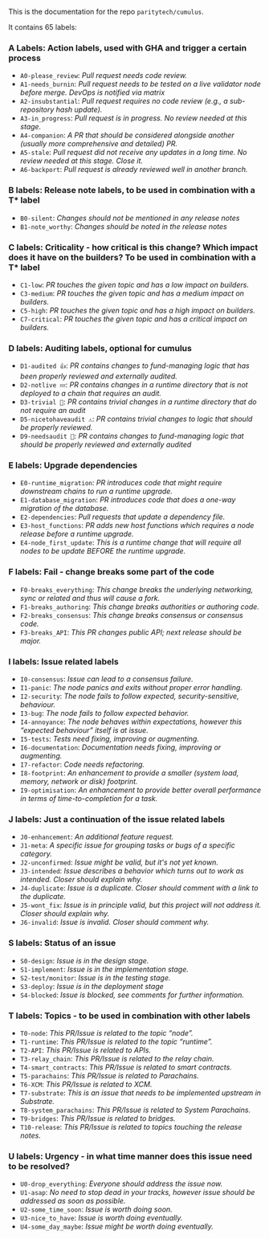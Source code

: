 

This is the documentation for the repo `paritytech/cumulus`.

It contains 65 labels:

### A Labels: Action labels, used with GHA and trigger a certain process
- `A0-please_review`: *Pull request needs code review.*
- `A1-needs_burnin`: *Pull request needs to be tested on a live validator node before merge. DevOps is notified via matrix*
- `A2-insubstantial`: *Pull request requires no code review (e.g., a sub-repository hash update).*
- `A3-in_progress`: *Pull request is in progress. No review needed at this stage.*
- `A4-companion`: *A PR that should be considered alongside another (usually more comprehensive and detailed) PR.*
- `A5-stale`: *Pull request did not receive any updates in a long time. No review needed at this stage. Close it.*
- `A6-backport`: *Pull request is already reviewed well in another branch.*

### B labels: Release note labels, to be used in combination with a T* label
- `B0-silent`: *Changes should not be mentioned in any release notes*
- `B1-note_worthy`: *Changes should be noted in the release notes*

### C labels: Criticality - how critical is this change? Which impact does it have on the builders? To be used in combination with a T* label
- `C1-low`: *PR touches the given topic and has a low impact on builders.*
- `C3-medium`: *PR touches the given topic and has a medium impact on builders.*
- `C5-high`: *PR touches the given topic and has a high impact on builders.*
- `C7-critical`: *PR touches the given topic and has a critical impact on builders.*

### D labels: Auditing labels, optional for cumulus
- `D1-audited 👍`: *PR contains changes to fund-managing logic that has been properly reviewed and externally audited.*
- `D2-notlive 💤`: *PR contains changes in a runtime directory that is not deployed to a chain that requires an audit.*
- `D3-trivial 🧸`: *PR contains trivial changes in a runtime directory that do not require an audit*
- `D5-nicetohaveaudit ⚠️`: *PR contains trivial changes to logic that should be properly reviewed.*
- `D9-needsaudit 👮`: *PR contains changes to fund-managing logic that should be properly reviewed and externally audited*

### E labels: Upgrade dependencies
- `E0-runtime_migration`: *PR introduces code that might require downstream chains to run a runtime upgrade.*
- `E1-database_migration`: *PR introduces code that does a one-way migration of the database.*
- `E2-dependencies`: *Pull requests that update a dependency file.*
- `E3-host_functions`: *PR adds new host functions which requires a node release before a runtime upgrade.*
- `E4-node_first_update`: *This is a runtime change that will require all nodes to be update BEFORE the runtime upgrade.*

### F labels: Fail - change breaks some part of the code
- `F0-breaks_everything`: *This change breaks the underlying networking, sync or related and thus will cause a fork.*
- `F1-breaks_authoring`: *This change breaks authorities or authoring code.*
- `F2-breaks_consensus`: *This change breaks consensus or consensus code.*
- `F3-breaks_API`: *This PR changes public API; next release should be major.*

### I labels: Issue related labels
- `I0-consensus`: *Issue can lead to a consensus failure.*
- `I1-panic`: *The node panics and exits without proper error handling.*
- `I2-security`: *The node fails to follow expected, security-sensitive, behaviour.*
- `I3-bug`: *The node fails to follow expected behavior.*
- `I4-annoyance`: *The node behaves within expectations, however this “expected behaviour” itself is at issue.*
- `I5-tests`: *Tests need fixing, improving or augmenting.*
- `I6-documentation`: *Documentation needs fixing, improving or augmenting.*
- `I7-refactor`: *Code needs refactoring.*
- `I8-footprint`: *An enhancement to provide a smaller (system load, memory, network or disk) footprint.*
- `I9-optimisation`: *An enhancement to provide better overall performance in terms of time-to-completion for a task.*

### J labels: Just a continuation of the issue related labels
- `J0-enhancement`: *An additional feature request.*
- `J1-meta`: *A specific issue for grouping tasks or bugs of a specific category.*
- `J2-unconfirmed`: *Issue might be valid, but it's not yet known.*
- `J3-intended`: *Issue describes a behavior which turns out to work as intended. Closer should explain why.*
- `J4-duplicate`: *Issue is a duplicate. Closer should comment with a link to the duplicate.*
- `J5-wont_fix`: *Issue is in principle valid, but this project will not address it. Closer should explain why.*
- `J6-invalid`: *Issue is invalid. Closer should comment why.*

### S labels: Status of an issue
- `S0-design`: *Issue is in the design stage.*
- `S1-implement`: *Issue is in the implementation stage.*
- `S2-test/monitor`: *Issue is in the testing stage.*
- `S3-deploy`: *Issue is in the deployment stage*
- `S4-blocked`: *Issue is blocked, see comments for further information.*

### T labels: Topics - to be used in combination with other labels
- `T0-node`: *This PR/Issue is related to the topic “node”.*
- `T1-runtime`: *This PR/Issue is related to the topic “runtime”.*
- `T2-API`: *This PR/Issue is related to APIs.*
- `T3-relay_chain`: *This PR/Issue is related to the relay chain.*
- `T4-smart_contracts`: *This PR/Issue is related to smart contracts.*
- `T5-parachains`: *This PR/Issue is related to Parachains.*
- `T6-XCM`: *This PR/Issue is related to XCM.*
- `T7-substrate`: *This is an issue that needs to be implemented upstream in Substrate.*
- `T8-system_parachains`: *This PR/Issue is related to System Parachains.*
- `T9-bridges`: *This PR/Issue is related to bridges.*
- `T10-release`: *This PR/Issue is related to topics touching the release notes.*

### U labels: Urgency - in what time manner does this issue need to be resolved?
- `U0-drop_everything`: *Everyone should address the issue now.*
- `U1-asap`: *No need to stop dead in your tracks, however issue should be addressed as soon as possible.*
- `U2-some_time_soon`: *Issue is worth doing soon.*
- `U3-nice_to_have`: *Issue is worth doing eventually.*
- `U4-some_day_maybe`: *Issue might be worth doing eventually.*
